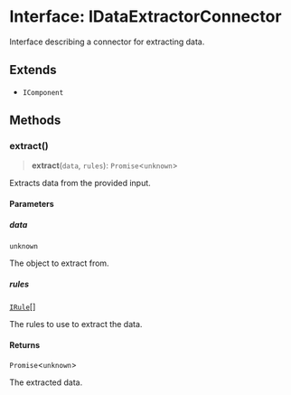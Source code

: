 # Interface: IDataExtractorConnector

Interface describing a connector for extracting data.

## Extends

- `IComponent`

## Methods

### extract()

> **extract**(`data`, `rules`): `Promise`\<`unknown`\>

Extracts data from the provided input.

#### Parameters

##### data

`unknown`

The object to extract from.

##### rules

[`IRule`](IRule.md)[]

The rules to use to extract the data.

#### Returns

`Promise`\<`unknown`\>

The extracted data.
